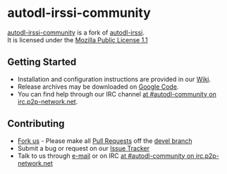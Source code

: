 # autodl-irssi-community
[autodl-irssi-community](https://github.com/autodl-community/autodl-irssi) is a fork of [autodl-irssi](http://sourceforge.net/projects/autodl-irssi/).  
It is licensed under the [Mozilla Public License 1.1](https://www.mozilla.org/MPL/1.1/)  

## Getting Started
* Installation and configuration instructions are provided in our [Wiki](https://github.com/autodl-community/autodl-irssi/wiki).
* Release archives may be downloaded on [Google Code](https://code.google.com/p/autodl-irssi-community/downloads/list).
* You can find help through our IRC channel [at #autodl-community on irc.p2p-network.net](irc://irc.p2p-network.net/autodl-community).

## Contributing
* [Fork us](https://help.github.com/articles/fork-a-repo) - Please make all [Pull Requests](https://help.github.com/articles/creating-a-pull-request) off the [devel branch](https://github.com/autodl-community/autodl-irssi/tree/devel)
* Submit a bug or request on our [Issue Tracker](https://github.com/autodl-community/autodl-irssi/issues)
* Talk to us through [e-mail](autodl.irssi.community@gmail.com) or on IRC [at #autodl-community on irc.p2p-network.net](irc://irc.p2p-network.net/autodl-community)